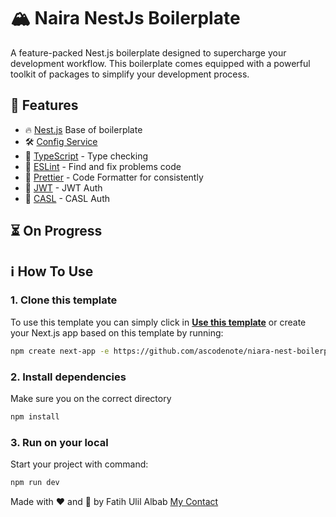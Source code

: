 # 🏔 Naira NestJs Boilerplate

A feature-packed Nest.js boilerplate designed to supercharge your development workflow. This boilerplate comes equipped with a powerful toolkit of packages to simplify your development process.

## :rocket: Features

- 🔥 [Nest.js](https://nestjs.com) Base of boilerplate
- 🛠 [Config Service](https://docs.nestjs.com/techniques/configuration)
- 📝 [TypeScript](https://www.typescriptlang.org) - Type checking
- 📏 [ESLint](https://eslint.org) - Find and fix problems code
- 💄 [Prettier](https://prettier.io) - Code Formatter for consistently
- 🔐 [JWT](https://jwt.io/) - JWT Auth
- 🔑 [CASL](https://casl.js.org/v6/en/) - CASL Auth

## ⏳ On Progress

## ℹ️ How To Use

### 1. Clone this template

To use this template you can simply click in **[Use this template](https://github.com/ascodenote/niara-nest-boilerplate)** or create your Next.js app based on this template by running:

```bash
npm create next-app -e https://github.com/ascodenote/niara-nest-boilerplate
```

### 2. Install dependencies

Make sure you on the correct directory

```bash
npm install
```

### 3. Run on your local

Start your project with command:

```bash
npm run dev
```

Made with :heart: and :muscle: by Fatih Ulil Albab <a href="https://www.linkedin.com/in/fatih-ulil-albab/">My Contact</a>
